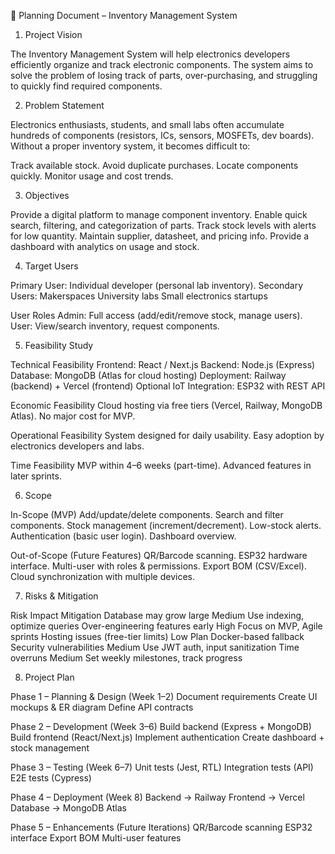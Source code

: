 📄 Planning Document – Inventory Management System

1. Project Vision

The Inventory Management System will help electronics developers efficiently organize and track electronic components. The system aims to solve the problem of losing track of parts, over-purchasing, and struggling to quickly find required components.


2. Problem Statement

Electronics enthusiasts, students, and small labs often accumulate hundreds of components (resistors, ICs, sensors, MOSFETs, dev boards). Without a proper inventory system, it becomes difficult to:

Track available stock.
Avoid duplicate purchases.
Locate components quickly.
Monitor usage and cost trends.

3. Objectives

Provide a digital platform to manage component inventory.
Enable quick search, filtering, and categorization of parts.
Track stock levels with alerts for low quantity.
Maintain supplier, datasheet, and pricing info.
Provide a dashboard with analytics on usage and stock.

4. Target Users

Primary User: Individual developer (personal lab inventory).
Secondary Users:
Makerspaces
University labs
Small electronics startups

User Roles
Admin: Full access (add/edit/remove stock, manage users).
User: View/search inventory, request components.

5. Feasibility Study

Technical Feasibility
Frontend: React / Next.js
Backend: Node.js (Express)
Database: MongoDB (Atlas for cloud hosting)
Deployment: Railway (backend) + Vercel (frontend)
Optional IoT Integration: ESP32 with REST API

Economic Feasibility
Cloud hosting via free tiers (Vercel, Railway, MongoDB Atlas).
No major cost for MVP.

Operational Feasibility
System designed for daily usability.
Easy adoption by electronics developers and labs.

Time Feasibility
MVP within 4–6 weeks (part-time).
Advanced features in later sprints.

6. Scope

In-Scope (MVP)
Add/update/delete components.
Search and filter components.
Stock management (increment/decrement).
Low-stock alerts.
Authentication (basic user login).
Dashboard overview.

Out-of-Scope (Future Features)
QR/Barcode scanning.
ESP32 hardware interface.
Multi-user with roles & permissions.
Export BOM (CSV/Excel).
Cloud synchronization with multiple devices.

7. Risks & Mitigation

Risk	                                Impact	                    Mitigation
Database may grow large	                Medium	                    Use indexing, optimize queries
Over-engineering features early	        High	                    Focus on MVP, Agile sprints
Hosting issues (free-tier limits)	    Low	                        Plan Docker-based fallback
Security vulnerabilities	            Medium	                    Use JWT auth, input sanitization
Time overruns	                        Medium	                    Set weekly milestones, track progress

8. Project Plan

Phase 1 – Planning & Design (Week 1–2)
Document requirements
Create UI mockups & ER diagram
Define API contracts

Phase 2 – Development (Week 3–6)
Build backend (Express + MongoDB)
Build frontend (React/Next.js)
Implement authentication
Create dashboard + stock management

Phase 3 – Testing (Week 6–7)
Unit tests (Jest, RTL)
Integration tests (API)
E2E tests (Cypress)

Phase 4 – Deployment (Week 8)
Backend → Railway
Frontend → Vercel
Database → MongoDB Atlas

Phase 5 – Enhancements (Future Iterations)
QR/Barcode scanning
ESP32 interface
Export BOM
Multi-user features